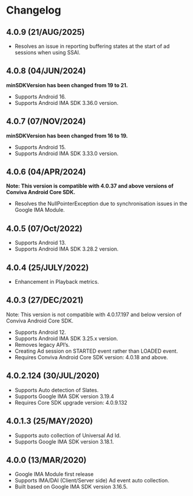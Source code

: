 # Changelog

## 4.0.9 (21/AUG/2025)
  * Resolves an issue in reporting buffering states at the start of ad sessions when using SSAI.

## 4.0.8 (04/JUN/2024)
  <strong> minSDKVersion has been changed from 19 to 21.</strong>
  * Supports Android 16.
  * Supports Android IMA SDK 3.36.0 version.
    
## 4.0.7 (07/NOV/2024)
  <strong> minSDKVersion has been changed from 16 to 19.</strong>
  * Supports Android 15.
  * Supports Android IMA SDK 3.33.0 version.
    
## 4.0.6 (04/APR/2024)
  <strong> Note: This version is compatible with 4.0.37 and above versions of Conviva Android Core SDK.</strong>
  * Resolves the NullPointerException due to synchronisation issues in the Google IMA Module.

## 4.0.5 (07/Oct/2022)
  * Supports Android 13.
  * Supports Android IMA SDK 3.28.2 version.

## 4.0.4 (25/JULY/2022)
   * Enhancement in Playback metrics.

## 4.0.3 (27/DEC/2021)

Note: This version is not compatible with 4.0.17.197 and below version of Conviva Android Core SDK.

   * Supports Android 12.
   * Supports Android IMA SDK 3.25.x version.
   * Removes legacy API’s.
   * Creating Ad session on STARTED event rather than LOADED event.
   * Requires Conviva Android Core SDK version: 4.0.18 and above.

## 4.0.2.124 (30/JUL/2020)
   * Supports Auto detection of Slates.
   * Supports Google IMA SDK version 3.19.4
   * Requires Core SDK upgrade version: 4.0.9.132

## 4.0.1.3 (25/MAY/2020)
   * Supports auto collection of Universal Ad Id.
   * Supports Google IMA SDK version 3.18.1.

## 4.0.0 (13/MAR/2020)
   *  Google IMA Module first release
   * Supports IMA/DAI (Client/Server side) Ad event auto collection.
   * Built based on Google IMA SDK version 3.16.5.
